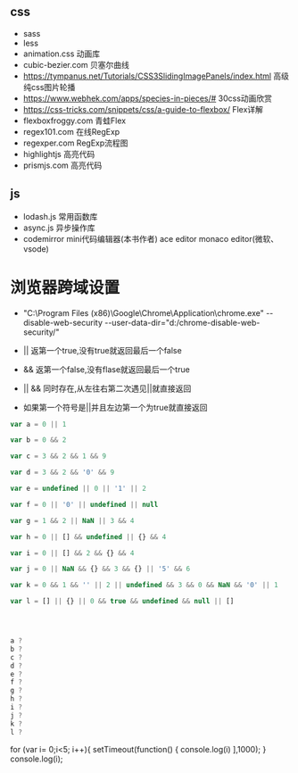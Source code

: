 ## css
* sass
* less
* animation.css     动画库
* cubic-bezier.com    贝塞尔曲线
* https://tympanus.net/Tutorials/CSS3SlidingImagePanels/index.html    高级纯css图片轮播
* https://www.webhek.com/apps/species-in-pieces/#     30css动画欣赏
* https://css-tricks.com/snippets/css/a-guide-to-flexbox/      Flex详解
* flexboxfroggy.com   青蛙Flex
* regex101.com    在线RegExp
* regexper.com    RegExp流程图
* highlightjs   高亮代码
* prismjs.com   高亮代码
## js
* lodash.js  常用函数库
* async.js 异步操作库
* codemirror mini代码编辑器(本书作者)       ace editor        monaco editor(微软、vsode)





# 浏览器跨域设置
* "C:\Program Files (x86)\Google\Chrome\Application\chrome.exe" --disable-web-security --user-data-dir="d:/chrome-disable-web-security/"


* || 返第一个true,没有true就返回最后一个false
* && 返第一个false,没有flase就返回最后一个true
* || && 同时存在,从左往右第二次遇见||就直接返回
* 如果第一个符号是||并且左边第一个为true就直接返回

```js
var a = 0 || 1

var b = 0 && 2

var c = 3 && 2 && 1 && 9

var d = 3 && 2 && '0' && 9

var e = undefined || 0 || '1' || 2

var f = 0 || '0' || undefined || null

var g = 1 && 2 || NaN || 3 && 4

var h = 0 || [] && undefined || {} && 4

var i = 0 || [] && 2 && {} && 4

var j = 0 || NaN && {} && 3 && {} || '5' && 6

var k = 0 && 1 && '' || 2 || undefined && 3 && 0 && NaN && '0' || 1

var l = [] || {} || 0 && true && undefined && null || []




a ?
b ?
c ?
d ?
e ?
f ?
g ?
h ?
i ?
j ?
k ?
l ?

```
for (var i= 0;i<5; i++){
setTimeout(function() {
console.log(i)
],1000);
}
console.log(i);
